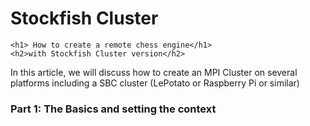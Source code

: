 # Stockfish Cluster
    <h1> How to create a remote chess engine</h1>
    <h2>with Stockfish Cluster version</h2>
 
In this article, we will discuss how to create an MPI Cluster on several platforms including a SBC cluster (LePotato or Raspberry Pi or similar)
<h3><p><b>Part 1: The Basics and setting the context</b></p></h3>
